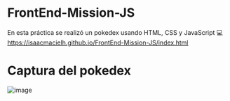 # FrontEnd-Mission-JS

En esta práctica se realizó un pokedex usando HTML, CSS y JavaScript 💻
https://isaacmacielh.github.io/FrontEnd-Mission-JS/index.html

# Captura del pokedex
![image](https://user-images.githubusercontent.com/98364441/161406088-1104f52e-c8e5-47ae-abee-2d30e198752a.png)
